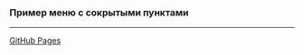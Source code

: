 ### Пример меню с сокрытыми пунктами
- - -  
[GitHub Pages](https://vovochka40in.github.io/HideListItem/)
